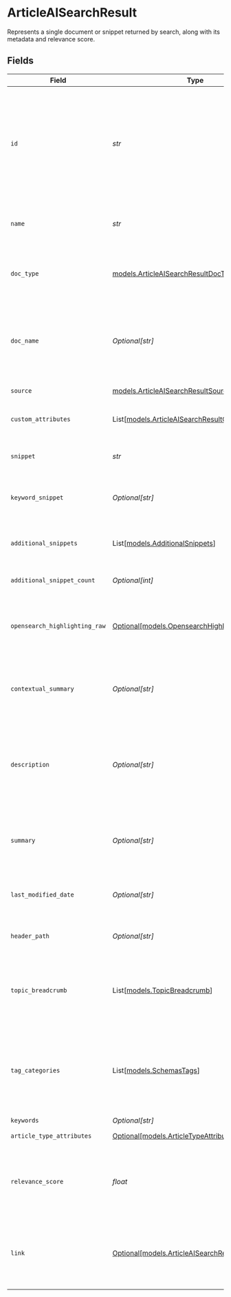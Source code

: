 # ArticleAISearchResult

Represents a single document or snippet returned by search, along with its metadata and relevance score.


## Fields

| Field                                                                                                                 | Type                                                                                                                  | Required                                                                                                              | Description                                                                                                           |
| --------------------------------------------------------------------------------------------------------------------- | --------------------------------------------------------------------------------------------------------------------- | --------------------------------------------------------------------------------------------------------------------- | --------------------------------------------------------------------------------------------------------------------- |
| `id`                                                                                                                  | *str*                                                                                                                 | :heavy_check_mark:                                                                                                    | The ID of the Article. <br><br> An Article ID is composed of a 2-4 letter prefix, followed by a dash and 4-15 digits. |
| `name`                                                                                                                | *str*                                                                                                                 | :heavy_check_mark:                                                                                                    | The name of the Article or source content.                                                                            |
| `doc_type`                                                                                                            | [models.ArticleAISearchResultDocType](../models/articleaisearchresultdoctype.md)                                      | :heavy_check_mark:                                                                                                    | Format of the source document (HTML, Doc, or PDF).                                                                    |
| `doc_name`                                                                                                            | *Optional[str]*                                                                                                       | :heavy_minus_sign:                                                                                                    | Name of the attachment, if an attachment was used as the source content.                                              |
| `source`                                                                                                              | [models.ArticleAISearchResultSource](../models/articleaisearchresultsource.md)                                        | :heavy_check_mark:                                                                                                    | The source type.                                                                                                      |
| `custom_attributes`                                                                                                   | List[[models.ArticleAISearchResultCustomAttribute](../models/articleaisearchresultcustomattribute.md)]                | :heavy_minus_sign:                                                                                                    | Custom attributes assigned to an article                                                                              |
| `snippet`                                                                                                             | *str*                                                                                                                 | :heavy_check_mark:                                                                                                    | A snippet of the article content.                                                                                     |
| `keyword_snippet`                                                                                                     | *Optional[str]*                                                                                                       | :heavy_minus_sign:                                                                                                    | A keyword search snippet of article content.                                                                          |
| `additional_snippets`                                                                                                 | List[[models.AdditionalSnippets](../models/additionalsnippets.md)]                                                    | :heavy_minus_sign:                                                                                                    | An array of snippets belonging to the same article.                                                                   |
| `additional_snippet_count`                                                                                            | *Optional[int]*                                                                                                       | :heavy_minus_sign:                                                                                                    | Number of additional snippets.                                                                                        |
| `opensearch_highlighting_raw`                                                                                         | [Optional[models.OpensearchHighlightingRaw]](../models/opensearchhighlightingraw.md)                                  | :heavy_minus_sign:                                                                                                    | Article content used for highlighting a keyword search result                                                         |
| `contextual_summary`                                                                                                  | *Optional[str]*                                                                                                       | :heavy_minus_sign:                                                                                                    | Contextual Summary generated as part of metadata for embedding.                                                       |
| `description`                                                                                                         | *Optional[str]*                                                                                                       | :heavy_minus_sign:                                                                                                    | A description of the Article. The maximum allowed Article description size is 1 KB.                                   |
| `summary`                                                                                                             | *Optional[str]*                                                                                                       | :heavy_minus_sign:                                                                                                    | A brief summary of the Article, provided as metadata. 1 KB max size limit.                                            |
| `last_modified_date`                                                                                                  | *Optional[str]*                                                                                                       | :heavy_minus_sign:                                                                                                    | The date on which the Article was last modified.                                                                      |
| `header_path`                                                                                                         | *Optional[str]*                                                                                                       | :heavy_minus_sign:                                                                                                    | The header path of the snippet retrieved.                                                                             |
| `topic_breadcrumb`                                                                                                    | List[[models.TopicBreadcrumb](../models/topicbreadcrumb.md)]                                                          | :heavy_check_mark:                                                                                                    | A list of topics from the root topic to this Article. There may be multiple paths.                                    |
| `tag_categories`                                                                                                      | List[[models.SchemasTags](../models/schemastags.md)]                                                                  | :heavy_minus_sign:                                                                                                    | An array of tag categories. Note that the total number of tag categories cannot exceed 20.                            |
| `keywords`                                                                                                            | *Optional[str]*                                                                                                       | :heavy_minus_sign:                                                                                                    | N/A                                                                                                                   |
| `article_type_attributes`                                                                                             | [Optional[models.ArticleTypeAttributes]](../models/articletypeattributes.md)                                          | :heavy_minus_sign:                                                                                                    | The type of the Article.                                                                                              |
| `relevance_score`                                                                                                     | *float*                                                                                                               | :heavy_check_mark:                                                                                                    | Generated confidence score (0.0-1.0) for the snippet's relevance to the query.                                        |
| `link`                                                                                                                | [Optional[models.ArticleAISearchResultLink]](../models/articleaisearchresultlink.md)                                  | :heavy_minus_sign:                                                                                                    | Defines the relationship between this resource and another object.                                                    |